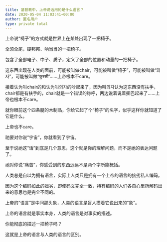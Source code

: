 ```yaml
---
title: 基督教中，上帝说话用的是什么语言？
date: 2020-05-04 11:03:41+00:00
author: 匿名用户
type: private total
---
```

上帝说“椅子”的方式就是世界上在某处出现了一把椅子。

全须全尾，硬邦邦、响当当的一把椅子。

包含了全部电子、中子、质子，定义了全部的位置和动量的一把椅子。

这东西出现在人类的面前，可能被叫做chair，可能被叫做“椅子”，可能被叫做“의자”，可能被叫做“कुरसी”……上帝根本不care。

接着认为叫chair的和认为叫의자的吵起来了，因为叫의자认为这东西没有扶手，chair都是有扶手的，chair就是一个错误的称呼，两边说着说着撕巴起来了……上帝也根本不care。

就你眼前这个四条腿的木制品，你给它起了个“椅子”的名字，似乎这样你就知道了它是什么。

上帝也不care。

祂要对你说“宇宙”，你就看到了宇宙。

至于说祂这“话”到底是几个意思，这个就是你的理解问题，而不是祂的表达问题了。

祂对你说“痛苦”，你感受到的东西远远不是两个字所能概括。

人类总是自以为拥有语言，实际上人类只是拥有一个上帝的语言的拙劣私人编码。

因为这个编码如此的拙劣，即使码文完全一致，持有编码的人们各自心里所解码出来的意思也是完全不同的。

上帝的“语言”是中间那头象，人类的语言是盲人摸着它说出来的“象”。

上帝的语言就是事实本身，人类的语言是对事实的描述。

你能彻底的描述一把椅子吗？

这就是上帝的语言与人类的语言的区别。


